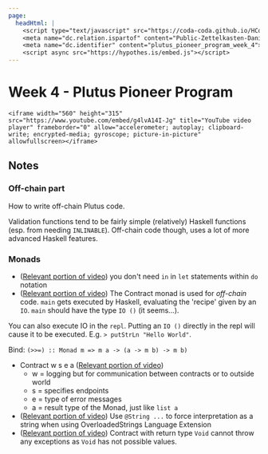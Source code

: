 ```yaml
---
page:
  headHtml: |
    <script type="text/javascript" src="https://coda-coda.github.io/HConfig/1.js"></script>
    <meta name="dc.relation.ispartof" content="Public-Zettelkasten-Daniel-Britten-(ORCID-0000-0002-7860-3595)">
    <meta name="dc.identifier" content="plutus_pioneer_program_week_4">
    <script async src="https://hypothes.is/embed.js"></script>
---
```

# Week 4 - Plutus Pioneer Program

```{=html}
<iframe width="560" height="315" src="https://www.youtube.com/embed/g4lvA14I-Jg" title="YouTube video player" frameborder="0" allow="accelerometer; autoplay; clipboard-write; encrypted-media; gyroscope; picture-in-picture" allowfullscreen></iframe>
```
## Notes
### Off-chain part
How to write off-chain Plutus code.

Validation functions tend to be fairly simple (relatively) Haskell functions (esp. from needing `INLINABLE`). Off-chain code though, uses a lot of more advanced Haskell features.

### Monads
- ([Relevant portion of video](https://youtu.be/g4lvA14I-Jg?t=5048)) you don't need `in` in `let` statements within `do` notation
- ([Relevant portion of video](https://youtu.be/g4lvA14I-Jg?t=5378)) The Contract monad is used for _off-chain_ code.
`main` gets executed by Haskell, evaluating the 'recipe' given by an `IO`. `main` should have the type `IO ()` (it seems...).

You can also execute IO in the `repl`. Putting an `IO ()` directly in the repl will cause it to be executed. E.g. `> putStrLn "Hello World"`.

Bind: `(>>=) :: Monad m => m a -> (a -> m b) -> m b)`

- Contract w s e a ([Relevant portion of video](https://youtu.be/g4lvA14I-Jg?t=6799))
	- w = logging but for communication between contracts or to outside world
  - s = specifies endpoints
  - e = type of error messages
  - a = result type of the Monad, just like `list a`
- ([Relevant portion of video](https://youtu.be/g4lvA14I-Jg?t=6972)) Use `@String ...` to force interpretation as a string when using OverloadedStrings Language Extension
- ([Relevant portion of video](https://youtu.be/g4lvA14I-Jg?t=7261)) Contract with return type `Void` cannot throw any exceptions as `Void` has not possible values.